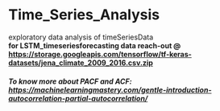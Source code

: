 # Time_Series_Analysis
exploratory data analysis of timeSeriesData<br>
__for LSTM_timeseriesforecasting data reach-out @ https://storage.googleapis.com/tensorflow/tf-keras-datasets/jena_climate_2009_2016.csv.zip__

##### To know more about PACF and ACF: https://machinelearningmastery.com/gentle-introduction-autocorrelation-partial-autocorrelation/
